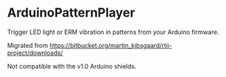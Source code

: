 # ArduinoPatternPlayer
Trigger LED light or ERM vibration in patterns from your Arduino firmware.

Migrated from https://bitbucket.org/martin_kibsgaard/rtii-project/downloads/

Not compatible with the v1.0 Arduino shields.
